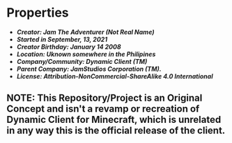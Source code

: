 # Properties
- ***Creator: Jam The Adventurer (Not Real Name)*** 
- ***Started in September, 13, 2021***
- ***Creator Birthday: January 14 2008*** 
- ***Location: Uknown somewhere in the Philipines***
- ***Company/Community: Dynamic Client (TM)***
- ***Parent Company: JamStudios Corporation (TM).***
- ***License: Attribution-NonCommercial-ShareAlike 4.0 International***

## NOTE: This Repository/Project is an Original Concept and isn't a revamp or recreation of Dynamic Client for Minecraft, which is unrelated in any way this is the official release of the client.

